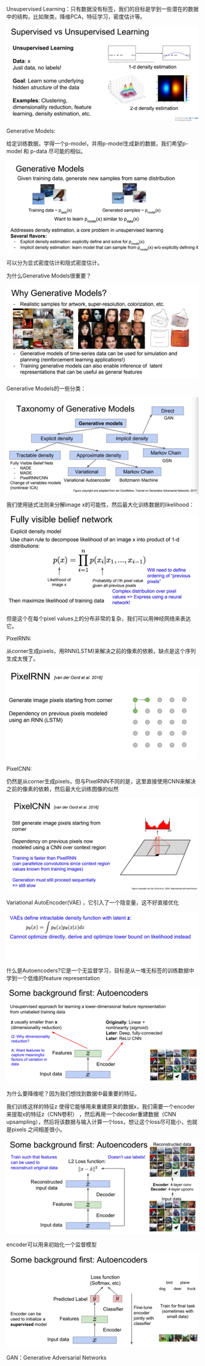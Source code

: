 Unsupervised Learning：只有数据没有标签，我们的目标是学到一些潜在的数据中的结构，比如聚类，降维PCA，特征学习，密度估计等。

![image](1.jpg)

Generative Models:

给定训练数据，学得一个p-model，并用p-model生成新的数据，我们希望p-model 和 p-data 尽可能的相似。

![image](2.jpg)

可以分为显式密度估计和隐式密度估计。

为什么Generative Models很重要？

![image](3.jpg)

Generative Models的一些分类：

![image](4.jpg)

我们使用链式法则来分解image x的可能性，然后最大化训练数据的likelihood：

![image](5.jpg)

但是这个在每个pixel values上的分布非常的复杂，我们可以用神经网络来表达它。

PixelRNN:

从corner生成pixels，用RNN(LSTM)来解决之前的像素的依赖，缺点是这个序列生成太慢了。

![image](6.jpg)

PixelCNN:

仍然是从corner生成pixels，但与PixelRNN不同的是，这里直接使用CNN来解决之前的像素的依赖，然后最大化训练图像的似然

![image](7.jpg)

Variational AutoEncoder(VAE) ，它引入了一个隐变量，这不好直接优化

![image](9.jpg)

什么是Autoencoders?它是一个无监督学习，目标是从一堆无标签的训练数据中学到一个低维的feature representation

![image](10.jpg)

为什么要降维呢？因为我们想找到数据中最重要的特征。

我们训练这样的特征z 使得它能够用来重建原来的数据x，我们需要一个encoder来提取x的特征z（CNN卷积） ，然后再用一个decoder重建数据（CNN upsampling），然后将该数据与输入计算一个loss，想让这个loss尽可能小，也就是pixels 之间相差很小。

![image](11.jpg)

encoder可以用来初始化一个监督模型

![image](12.jpg)

GAN：Generative Adversarial Networks







